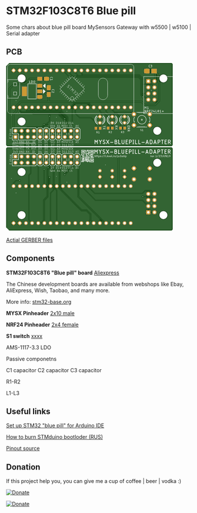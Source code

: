 # STM32F103C8T6 Blue pill

Some chars about blue pill board
MySensors Gateway with w5500 | w5100 | Serial adapter

## PCB
![TOP](images/pcb_rev1_top.png) 
![Bottom](images/pcb_rev1_bottom.png)

[Actial GERBER files](pcb/bluepill_rev1_2019-06-23.zip) 

## Components

**STM32F103C8T6 "Blue pill" board**  [Aliexpress](https://l.kool.ru/1j7gn)

The Chinese development boards are available from webshops like Ebay, AliExpress, Wish, Taobao, and many more. 

More info: [stm32-base.org](https://stm32-base.org/boards/STM32F103C8T6-Blue-Pill.html) 

**MYSX Pinheader** [2x10 male](http://ali.pub/3063a0 ) 

**NRF24 Pinheader** [2x4 female](https://l.kool.ru/hdrf1r)

**S1 switch** [xxxx](https://l.kool.ru/) 

AMS-1117-3.3 LDO

Passive componetns

C1 capacitor
C2 capacitor
C3 capacitor

R1-R2 

L1-L3

## Useful links
[Set up STM32 "blue pill" for Arduino IDE](https://www.onetransistor.eu/2017/11/stm32-bluepill-arduino-ide.html)

[How to burn STMduino bootloder (RUS)](https://elchupanibrei.livejournal.com/30157.html)

[Pinout source](https://predictabledesigns.com/introduction-stm32-blue-pill-stm32duino/)


## Donation
If this project help you, you can give me a cup of coffee | beer | vodka :)

[![Donate](https://img.shields.io/badge/Donate-Yandex%20Money-blue.svg)](https://money.yandex.ru/to/41001197672478)

[![Donate](https://img.shields.io/badge/Donate-PayPal-blue.svg)](https://www.paypal.me/koolru)
